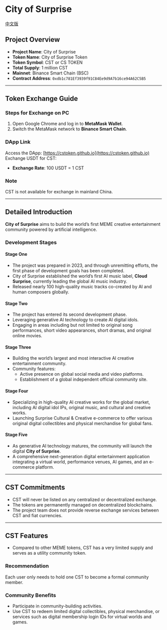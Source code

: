 # City of Surprise

[中文版](./README.md)

## Project Overview

- **Project Name**: City of Surprise
- **Token Name**: City of Surprise Token
- **Token Symbol**: CST or CS TOKEN
- **Total Supply**: 1 million CST
- **Mainnet**: Binance Smart Chain (BSC)
- **Contract Address**: `0xdb1c781Ef3939f91C84Ee9d9A7b16ce94A62C5B5`

---

## Token Exchange Guide

### Steps for Exchange on PC
1. Open Google Chrome and log in to **MetaMask Wallet**.
2. Switch the MetaMask network to **Binance Smart Chain**.

### DApp Link
Access the DApp: [https://cstoken.github.io](https://cstoken.github.io)  
Exchange USDT for CST:
- **Exchange Rate**: 100 USDT = 1 CST

### Note
CST is not available for exchange in mainland China.

---

## Detailed Introduction
**City of Surprise** aims to build the world’s first MEME creative entertainment community powered by artificial intelligence.

### Development Stages

#### Stage One
- The project was prepared in 2023, and through unremitting efforts, the first phase of development goals has been completed.
- City of Surprise established the world’s first AI music label, **Cloud Surprise**, currently leading the global AI music industry.
- Released nearly 100 high-quality music tracks co-created by AI and human composers globally.

#### Stage Two
- The project has entered its second development phase.
- Leveraging generative AI technology to create AI digital idols.
- Engaging in areas including but not limited to original song performances, short video appearances, short dramas, and original online movies.

#### Stage Three
- Building the world’s largest and most interactive AI creative entertainment community.
- Community features:
  - Active presence on global social media and video platforms.
  - Establishment of a global independent official community site.

#### Stage Four
- Specializing in high-quality AI creative works for the global market, including AI digital idol IPs, original music, and cultural and creative works.
- Launching Surprise Cultural & Creative e-commerce to offer various original digital collectibles and physical merchandise for global fans.

#### Stage Five
- As generative AI technology matures, the community will launch the digital **City of Surprise**.
- A comprehensive next-generation digital entertainment application integrating a virtual world, performance venues, AI games, and an e-commerce platform.

---

## CST Commitments
- CST will never be listed on any centralized or decentralized exchange.
- The tokens are permanently managed on decentralized blockchains.
- The project team does not provide reverse exchange services between CST and fiat currencies.

---

## CST Features
- Compared to other MEME tokens, CST has a very limited supply and serves as a utility community token.

### Recommendation
Each user only needs to hold one CST to become a formal community member.

### Community Benefits
- Participate in community-building activities.
- Use CST to redeem limited digital collectibles, physical merchandise, or services such as digital membership login IDs for virtual worlds and games.

